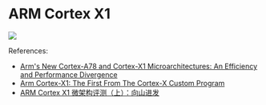 # ARM Cortex X1

![](./cortex_x1.svg)

References:

- [Arm's New Cortex-A78 and Cortex-X1 Microarchitectures: An Efficiency and Performance Divergence](https://www.anandtech.com/show/15813/arm-cortex-a78-cortex-x1-cpu-ip-diverging/3)
- [Arm Cortex-X1: The First From The Cortex-X Custom Program](https://fuse.wikichip.org/news/3543/arm-cortex-x1-the-first-from-the-cortex-x-custom-program/)
- [ARM Cortex X1 微架构评测（上）：向山进发](https://zhuanlan.zhihu.com/p/619033328)
